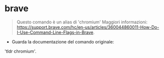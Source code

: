 # brave

> Questo comando è un alias di 'chromium'
> Maggiori informazioni: <https://support.brave.com/hc/en-us/articles/360044860011-How-Do-I-Use-Command-Line-Flags-in-Brave>.

- Guarda la documentazione del comando originale:

'tldr chromium'.

